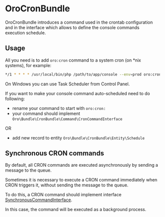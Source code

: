 # OroCronBundle

OroCronBundle introduces a command used in the crontab configuration and in the interface which allows to define the console commands execution schedule.

## Usage ##

All you need is to add `oro:cron` command to a system cron (on *nix systems), for example:

``` bash
*/1 * * * * /usr/local/bin/php /path/to/app/console --env=prod oro:cron >> /dev/null
```

On Windows you can use Task Scheduler from Control Panel.

If you want to make your console command auto-scheduled need to do following:

 - rename your command to start with `oro:cron:`
 - your command should implement `Oro\Bundle\CronBundle\Command\CronCommandInterface`
 
OR

- add new record to entity `Oro\Bundle\CronBundle\Entity\Schedule`

## Synchronous CRON commands

By default, all CRON commands are executed asynchronously by sending a message to the queue.

Sometimes it is necessary to execute a CRON command immediately when CRON triggers it, without sending the message to the queue.

To do this, a CRON command should implement interface [SynchronousCommandInterface](./Command/SynchronousCommandInterface.php).

In this case, the command will be executed as a background process.
